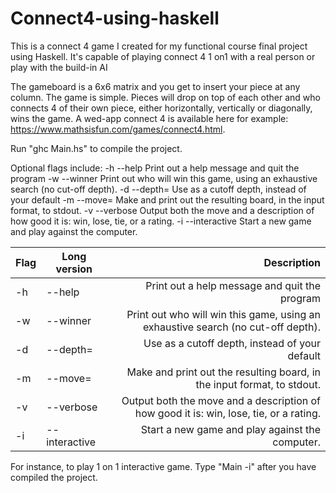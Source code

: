 # Connect4-using-haskell
This is a connect 4 game I created for my functional course final project using Haskell. It's capable of playing connect 4 1 on1 with a real person or play with the build-in AI

The gameboard is a 6x6 matrix and you get to insert your piece at any column. The game is simple. Pieces will drop on top of each other and who connects 4 of their own piece, either horizontally, vertically or diagonally, wins the game. A wed-app connect 4 is available here for example: https://www.mathsisfun.com/games/connect4.html. 

Run "ghc Main.hs" to compile the project.

Optional flags include: 
  -h        --help         Print out a help message and quit the program
  -w        --winner       Print out who will win this game, using an exhaustive search (no cut-off depth).
  -d <num>  --depth=<num>  Use <num> as a cutoff depth, instead of your default
  -m <num>  --move=<num>   Make <move> and print out the resulting board, in the input format, to stdout.
  -v        --verbose      Output both the move and a description of how good it is: win, lose, tie, or a rating.
  -i        --interactive  Start a new game and play against the computer.

Flag        | Long version     | Description   
----------- | ---------------- | --------------------------------------------------------------------------------------:
  -h        | --help           | Print out a help message and quit the program
  -w        | --winner         | Print out who will win this game, using an exhaustive search (no cut-off depth).
  -d <num>  | --depth=<num>    | Use <num> as a cutoff depth, instead of your default
  -m <num>  | --move=<num>     | Make <move> and print out the resulting board, in the input format, to stdout.
  -v        | --verbose        | Output both the move and a description of how good it is: win, lose, tie, or a rating.
  -i        | --interactive    | Start a new game and play against the computer.
For instance, to play 1 on 1 interactive game. Type "Main -i" after you have compiled the project.
